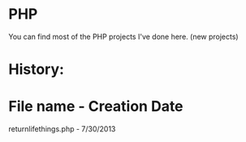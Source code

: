 PHP
===

You can find most of the PHP projects I've done here. (new projects)

History:
===

File name            -  Creation Date
=====================================
returnlifethings.php -  7/30/2013

